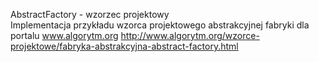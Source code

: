 AbstractFactory - wzorzec projektowy<br>
Implementacja przykładu wzorca projektowego abstrakcyjnej fabryki dla portalu www.algorytm.org
http://www.algorytm.org/wzorce-projektowe/fabryka-abstrakcyjna-abstract-factory.html

